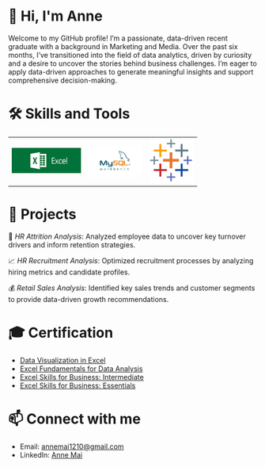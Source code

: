 # 👋 Hi, I'm Anne
Welcome to my GitHub profile! I’m a passionate, data-driven recent graduate with a background in Marketing and Media. Over the past six months, I’ve transitioned into the field of data analytics, driven by curiosity and a desire to uncover the stories behind business challenges. I’m eager to apply data-driven approaches to generate meaningful insights and support comprehensive decision-making.
# 🛠️ Skills and Tools
<table>
  <tr>
    <td align="center" width="140">
      <img src="excel_logo.png" alt="Excel Logo">
    </td>
    <td align="center" width="110">
      <img src="MySQL.jpg" alt="MySQL Logo">
    </td>
    <td align="center" width="90">
      <img src="tableau.jpg" alt="Tableau Logo">
    </td>
  </tr>
</table> 

# 💼 Projects
👥 *HR Attrition Analysis*: Analyzed employee data to uncover key turnover drivers and inform retention strategies.

📈 *HR Recruitment Analysis*: Optimized recruitment processes by analyzing hiring metrics and candidate profiles.

💰 *Retail Sales Analysis*: Identified key sales trends and customer segments to provide data-driven growth recommendations.

# 🎓  Certification 
- [Data Visualization in Excel](https://www.coursera.org/account/accomplishments/verify/THSSE234YP53)
- [Excel Fundamentals for Data Analysis](https://www.coursera.org/account/accomplishments/verify/FBC6GUED8061)
- [Excel Skills for Business: Intermediate](https://www.coursera.org/account/accomplishments/verify/AG1DNWCBQ0BR)
- [Excel Skills for Business: Essentials](https://www.coursera.org/account/accomplishments/records/YW3W190ULYJ2)

# 📫 Connect with me
- Email: annemai1210@gmail.com
- LinkedIn: [Anne Mai](https://www.linkedin.com/in/annemai12/)